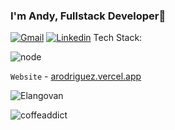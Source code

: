 ### I'm Andy, Fullstack Developer👋

<a target="_blank" href="mailto:arodriguezesteban@gmail.com"><img src="https://img.shields.io/badge/Gmail-D14836?style=for-the-badge&logo=gmail&logoColor=white" alt=Gmail /></a>
<a target="_blank" href="https://www.linkedin.com/in/arodriguezesteban/"><img src="https://img.shields.io/badge/LinkedIn-0077B5?style=for-the-badge&logo=linkedin&logoColor=white" alt=Linkedin /></a>
Tech Stack:

<img src="https://img.shields.io/badge/Node.js-43853D?style=for-the-badge&logo=node.js&logoColor=white" alt="node" />

`Website` - [arodriguez.vercel.app](https://arodriguez.vercel.app)

<p align="left">
<img src="https://github-readme-stats.vercel.app/api?username=elangosundar&theme=dark&show_icons=true" alt="Elangovan" />
</p>
<p align="left">
<img align="left" src="https://github-readme-stats.vercel.app/api/top-langs?username=coffeaddict&theme=dark&show_icons=true&locale=en&layout=compact" alt="coffeaddict" />
</p>
